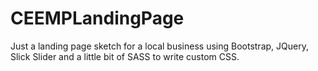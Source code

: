 # CEEMPLandingPage
Just a landing page sketch for a local business using Bootstrap, JQuery,  Slick Slider and a little bit of SASS to write custom CSS.
